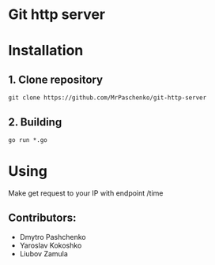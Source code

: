 # Git http server

# Installation
## 1. Clone repository
`git clone https://github.com/MrPaschenko/git-http-server`
## 2.  Building
`go run *.go`
# Using
Make get request to your IP with endpoint /time
## Contributors:
- Dmytro Pashchenko
- Yaroslav Kokoshko
- Liubov Zamula
